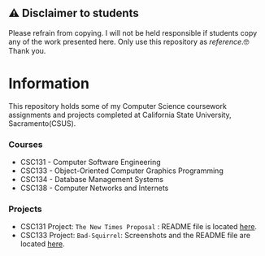 ## ⚠️ Disclaimer to students

Please refrain from copying. I will not be held responsible if students copy any of the work presented here. Only use this repository as *reference*.🤓 Thank you.
# Information
This repository holds some of my Computer Science coursework assignments and projects completed at California State University, Sacramento(CSUS).

### Courses
- CSC131 - Computer Software Engineering
- CSC133 - Object-Oriented Computer Graphics Programming
- CSC134 - Database Management Systems
- CSC138 - Computer Networks and Internets
  
 ### Projects
 - CSC131 Project: `The New Times Proposal` : README file is located [here](https://github.com/ddsooxo/Sac-State-CSC/blob/master/CSC131/CSC131-README.md).
 - CSC133 Project: `Bad-Squirrel`: Screenshots and the README file are located [here](https://github.com/ddsooxo/Sac-State-CSC/blob/master/CSC133/CSC133-README.md).
